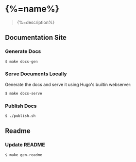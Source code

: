 # {%=name%}

> {%=description%}

## Documentation Site

### Generate Docs

```sh
$ make docs-gen
```

### Serve Documents Locally

Generate the docs and serve it using Hugo's builtin webserver:

```sh
$ make docs-serve
```

### Publish Docs

```sh
$ ./publish.sh
```


## Readme

### Update README

```sh
$ make gen-readme